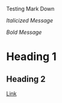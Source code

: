 Testing Mark Down

*Italicized Message*

*Bold Message*

# Heading 1

## Heading 2

[Link](https://chakshan.github.io/cse15l-lab-reports/page1.html)
